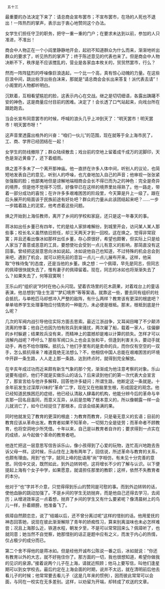      五十三 

   最重要的办法决定下来了：请总商会宣布罢市；不宣布罢市，在场的人死也不退出！一阵热烈的掌声，表示出于衷心地赞同这个办法。 

   女学生们担任守卫的职务，把守一重一重的门户；在要求未达到以前，参加的人只准进，不准出！ 

   商会中人物正在一个小阎里静静地开会，起初不知道群众为什么而来，渐渐地听出群众的要求了，听见热烈的掌声了；终于陈述意见的代表也来了。但是商会中人物决断不下，秩序是不应该搅乱的，营业是各家血本攸关的，贸贸然罢市，行么？ 

   然而一阵阵猛烈的呼噪像巨浪迭起，一个比一个高，真有惊心动魄的力量。在这些巨浪中间，跳出些浮出些白沫来，那就是“请总商会会长出来答复！派代表去请”！小阁里的人物都听明白。 

   沉默着，互相看望尴尬的脸，这表示内心在交战。继之是切切细语，各露出踌躇不安的神色，这是商量应付目前的困难。决定了！会长透了口气站起来，向戏台所在踉跄跑去。 

   当会长宣布同意罢市的时候，呼喊的浪头几乎上冲到天了：“明天罢市！明天罢市！明天罢市呀！” 

   这声音里透露出格外的兴奋：“咱们一伙儿”的范围，现在就等于全上海市民了，工、商、学界已经团结在一起！ 

   女学生的防线撤除了；群众陆续散去；戏台前的空地上留着成千成万的泥脚印，天色是渐近黄昏了，还下着细雨。 

   焕之差不多末了一个离开那神庙。他一直挤在许多人体中间，听别人的议论，也简短地发表自己的意见，听别人的呼噪，也亢奋地加入自己的声音；他审视一张张紧张强毅的脸；他鄙夷地但是谅解地端相商会会长不得已而为之的神色：完全是奇异的境界，但是他不觉得不习惯，好像早已在这样的境界里处得熟了。他一路走，带着一部分成功的喜悦；在许许多多艰难困苦的阶段里，今天算是升上一级了。跟在后头展开的局面该于民族前途有好处吧？群众的力量从此该团结起来吧？……一步一步踏着路上的泥浆，他考虑着这些问题。 

   焕之开始到上海任教师，离开了乡间的学校和家庭，还只是这一年春天的事。 

   蒋冰如出任乡董已有四年，忙的是给人家排难解纷，到城里开会，访问某人某人那些事；校长名义虽然依旧担任，却三天两天才到一回校。这在焕之，觉得非常寂寞；并且还看出像冰如那样出任乡董，存心原很好，希望也颇奢，但实际上只是给人家当了善意或恶意的工具，要想使社会受到一点儿有意义的影响，那简直没有这回事。曾经把这层意思向冰如说起。冰如说他自己也知道，不过特殊的机会总会到来吧，遇到了机会，就可以把先前的意旨一点儿一点儿展布开来。这样，他采取“守株待兔”的态度，还是当他的乡董。焕之想：一个佩璋，早先是同志，但同志的佩璋很快就失去了，惟有妻子的佩璋留着。现在，同志的冰如也将渐渐失去了么？如果失去了，何等寂寞啊！ 

   王乐山的“组织说”时时在他心头闪现。望着农场里的花木蔬果，对着戏台上的童话表演，他总想到“隐士生涯”“梦幻境界”等等案语。就靠这一些，要去同有组织的社会抵抗，与单枪匹马却想冲入严整的敌阵，有什么两样？教育该有更深的根底吧？单单培养学生处理事物应付情势的一种能力，未必便是根柢。那末，根柢到底是什么呢？ 

   几次的军阀内战引导他往实际方面去思索。最近江浙战争，又耳闻目睹了不少颠沛流离的惨事；他自己也因为怕有败兵到来骚扰，两次雇了船，载着一家人，往偏僻的乡村躲避；结果败兵没有来，而精神上的震撼却是难以计算的损失。怎样才可以消解内战呢？呼吁么？那些军阀口头上也会主张和平，但逢到利害关头，要动手就动手，再也不给你理睬。抵抗么？他们手里有的是卖命的兵，而你仅有空空的一双手，怎么抵抗得来？难道竟绝无法想么？不，他相信中国人总能在艰难困苦的环境中开辟一条生路，人人走上那一条路，达到终点时，就得到完全解放。 

   在辛亥年成过功而近来颇有新生气象的那个党，渐渐成为他注意考察的对象。乐山说要有组织，他们不就是实做乐山的话么？后来读到他们的第一次代表大会宣言了，那宣言给与他许多解释，回答他许多疑问；所谓生路，他断定这一条就是。十余年前发生过深厚兴味的“革命”二字，现在又在他脑里生根，形成固定的观念。他已经知道民族困厄的症结，他已经认清敌人肆毒的机构，他能分辨今后的革命与辛亥那一回名目虽同，而意义互异，从前是忽略了根本意义的，所以像朝露一样一会儿就消亡了，如今已经捉住了那根本，应该会结美满的果。 

   同时他就发见了教育的更深的根底：为教育而教育，只是毫无意义的玄语；目前的教育应该从革命出发。教育者如果不知革命，一切努力全是徒劳；而革命者不顾教育，也将空洞地少所凭借。十年以来，自己是以教育者自许的；要求得到一点实在的成绩，从今起做个革命的教育者吧。 

   他连忙把这一层意思写信告诉乐山，像小孩得到了心爱的玩物，连忙高兴地跑去告诉父母一样。这时候，乐山住在上海有两年了，回信说，所述革命与教育的关系，也颇有理由。用到“也”字，就同上峰的批语用“尚”字相仿，有未见十分完善的意思。同信中又说，既然如此，到外边转转吧，这将增长不少的了解与认识。以下便提起上海有个女子中学，如果愿意，就请担任那里的教职；这样，依然不失教育者的本分。 

   他对于“也”字并不介意，只觉得得到乐山的赞同是可慰的事。而到外边转转的话，使他血脉的跳动加强了。不是乡间的学生无妨抛弃，而是他自己还得去学习，去阅历；从增进效率这一点着想，抛弃了乡间的学生又有什么要紧呢？像清晨树上的鸟儿一样，扑着翅膀，他准备飞了。 

   佩璋自然颇恋恋，说了“结婚以后，还不曾分离过呢”这样的惜别的话。他用爱抚的神态回答她，说现在彼此渐渐解除了青年的娇痴性习，算来别离滋味也未必怎样难尝；况且上海那么近，铁道水程，朝发夕至，不是可以常常回来么？佩璋听了，也就同意；她当然不自觉察，她那惜别的话正是题中应有之义，而发于内心的热情，仅占极少的成分而已。 

   第二个舍不得他的是蒋冰如。但是经他开诚布公陈说一番之后，冰如就说：“你还有教育以外的大志，就不好拖住你了。那方面的一切，我也很想知道，希望你做我的见识的泉源。”接着说两个儿子在上海，请就近照顾；他马上要写信，叫他们逢星期可以到女学校去。最后约定在上海会面的时期，说并不太远，就在清明前后他去看儿子的时候；他常常要去看儿子（这是几年来的惯例），因而彼此常常可以会面，与同在一校实在无多差别。这样，以劝留为开端，却转成了欢送的文章。 

